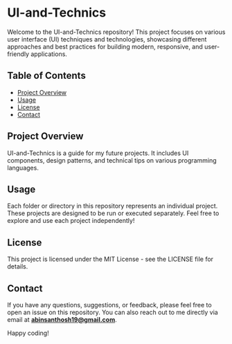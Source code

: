 # UI-and-Technics
Welcome to the UI-and-Technics repository! This project focuses on various user interface (UI) techniques and technologies, showcasing different approaches and best practices for building modern, responsive, and user-friendly applications.

## Table of Contents
- [Project Overview](#project-overview)
- [Usage](#usage)
- [License](#license)
- [Contact](#contact)

## Project Overview
UI-and-Technics is a guide for my future projects. It includes UI components, design patterns, and technical tips on various programming languages.

## Usage
Each folder or directory in this repository represents an individual project. These projects are designed to be run or executed separately. Feel free to explore and use each project independently!

## License
This project is licensed under the MIT License - see the LICENSE file for details.

## Contact
If you have any questions, suggestions, or feedback, please feel free to open an issue on this repository. You can also reach out to me directly via email at **abinsanthosh19@gmail.com**.

Happy coding!
